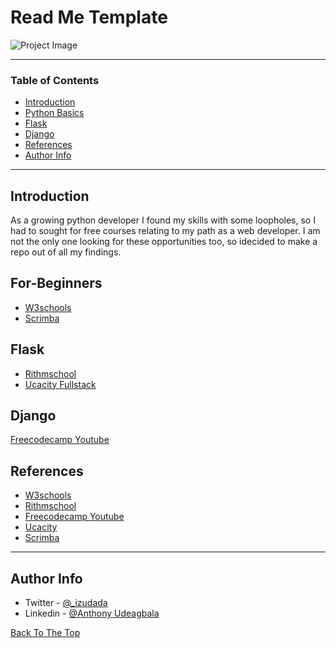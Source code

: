 # Read Me Template

![Project Image](note/static/images/readme_screenshot.png)

---

### Table of Contents

- [Introduction](#Introduction)
- [Python Basics](#For-Beginners)
- [Flask](#Flask)
- [Django](#Django)
- [References](#references)
- [Author Info](#author-info)

---

## Introduction

As a growing python developer I found my skills with some loopholes, so I had to sought for free courses relating to my path as a web developer. I am not the only one looking for these opportunities too, so idecided to make a repo out of all my findings.

## For-Beginners

* [W3schools](https://www.w3schools.com/python/default.asp)
* [Scrimba](https://scrimba.com/learn/python)



## Flask

- [Rithmschool](https://www.rithmschool.com/courses/flask-fundamentals)
- [Ucacity Fullstack](https://classroom.udacity.com/courses/ud088)


## Django
[Freecodecamp Youtube](https://www.youtube.com/watch?v=F5mRW0jo-U4&list=LL&index=2&t=181s)



## References
* [W3schools](https://www.w3schools.com)
* [Rithmschool](https://www.rithmschool.com)
* [Freecodecamp Youtube](https://getbootstrap.com/)
* [Ucacity ](https://udacity.com)
* [Scrimba](https://scrimba.com)


---

## Author Info

- Twitter - [@_izudada](https://twitter.com/_izudada)
- Linkedin - [@Anthony Udeagbala](https://www.linkedin.com/in/izudada/)


[Back To The Top](#read-me-template)